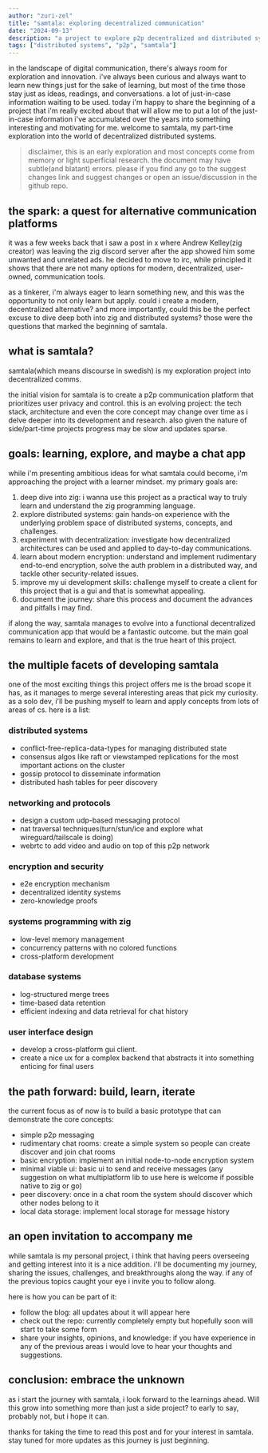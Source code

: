 ```yaml
---
author: "zuri-zel"
title: "samtala: exploring decentralized communication"
date: "2024-09-13"
description: "a project to explore p2p decentralized and distributed systems"
tags: ["distributed systems", "p2p", "samtala"]
---
```


in the landscape of digital communication, there's always room for exploration and innovation.
i've always been curious and always want to learn new things just for the sake of learning, but most of the time
those stay just as ideas, readings, and conversations. a lot of just-in-case information waiting to be used.
today i'm happy to share the beginning of a project that i'm really excited about that will allow me to put a lot of the
just-in-case information i've accumulated over the years into something interesting and motivating for me.
welcome to samtala, my part-time exploration into the world of decentralized distributed systems.

> disclaimer, this is an early exploration and most concepts come from memory or light superficial research. the document may have subtle(and blatant) errors. please if you find any go to the suggest changes link and suggest changes or open an issue/discussion in the github repo.

## the spark: a quest for alternative communication platforms

it was a few weeks back that i saw a post in x where Andrew Kelley(zig creator) was leaving the zig discord server after the app showed him some unwanted and unrelated ads.
he decided to move to irc, while principled it shows that there are not many options for modern, decentralized, user-owned, communication tools.

as a tinkerer, i'm always eager to learn something new, and this was the opportunity to not only learn but apply. could i create a modern, decentralized alternative? and more importantly, could this be the perfect excuse to dive deep both into zig and distributed systems?
those were the questions that marked the beginning of samtala.

## what is samtala?

samtala(which means discourse in swedish) is my exploration project into decentralized comms.

the initial vision for samtala is to create a p2p communication platform that prioritizes user privacy and control. this is an evolving project: the tech stack, architecture and even the core concept may change over time as i delve deeper into its development and research. also given the nature of side/part-time projects progress may be slow and updates sparse.

## goals: learning, explore, and maybe a chat app

while i'm presenting ambitious ideas for what samtala could become, i'm approaching the project with a learner mindset. my primary goals are:

1. deep dive into zig: i wanna use this project as a practical way to truly learn and understand the zig programming language.
2. explore distributed systems: gain hands-on experience with the underlying problem space of distributed systems, concepts, and challenges.
3. experiment with decentralization: investigate how decentralized architectures can be used and applied to day-to-day communications.
4. learn about modern encryption: understand and implement rudimentary end-to-end encryption, solve the auth problem in a distributed way, and tackle other security-related issues.
5. improve my ui development skills: challenge myself to create a client for this project that is a gui and that is somewhat appealing.
6. document the journey: share this process and document the advances and pitfalls i may find.

if along the way, samtala manages to evolve into a functional decentralized communication app that would be a fantastic outcome. but the main goal remains to learn and explore, and that is the true heart of this project.


## the multiple facets of developing samtala

one of the most exciting things this project offers me is the broad scope it has, as it manages to merge several interesting areas that pick my curiosity.
as a solo dev, i'll be pushing myself to learn and apply concepts from lots of areas of cs. here is a list:

### distributed systems

- conflict-free-replica-data-types for managing distributed state
- consensus algos like raft or viewstamped replications for the most important actions on the cluster
- gossip protocol to disseminate information
- distributed hash tables for peer discovery

### networking and protocols

- design a custom udp-based messaging protocol
- nat traversal techniques(turn/stun/ice and explore what wireguard/tailscale is doing)
- webrtc to add video and audio on top of this p2p network

### encryption and security

- e2e encryption mechanism
- decentralized identity systems
- zero-knowledge proofs

### systems programming with zig

- low-level memory management
- concurrency patterns with no colored functions
- cross-platform development

### database systems

- log-structured merge trees
- time-based data retention
- efficient indexing and data retrieval for chat history

### user interface design

- develop a cross-platform gui client.
- create a nice ux for a complex backend that abstracts it into something enticing for final users

## the path forward: build, learn, iterate

the current focus as of now is to build a basic prototype that can demonstrate the core concepts:

- simple p2p messaging
- rudimentary chat rooms: create a simple system so people can create discover and join chat rooms
- basic encryption: implement an initial node-to-node encryption system
- minimal viable ui: basic ui to send and receive messages (any suggestion on what multiplatform lib to use here is welcome if possible native to zig or go)
- peer discovery: once in a chat room the system should discover which other nodes belong to it
- local data storage: implement local storage for message history

## an open invitation to accompany me

while samtala is my personal project, i think that having peers overseeing and getting interest into it is a nice addition.
i'll be documenting my journey, sharing the issues, challenges, and breakthroughs along the way. if any of the previous topics caught your eye i invite you to follow along.


here is how you can be part of it:
- follow the blog: all updates about it will appear here
- check out the repo: currently completely empty but hopefully soon will start to take some form
- share your insights, opinions, and knowledge: if you have experience in any of the previous areas i would love to hear your thoughts and suggestions.

## conclusion: embrace the unknown

as i start the journey with samtala, i look forward to the learnings ahead.
Will this grow into something more than just a side project? to early to say, probably not, but i hope it can.

thanks for taking the time to read this post and for your interest in samtala.
stay tuned for more updates as this journey is just beginning.

